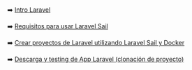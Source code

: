 :arrow_right: [Intro Laravel](https://github.com/dannylarrea/Laravel/wiki/Laravel-macOS#instalaci%C3%B3n-laravel-macos-laravel-8x--2020)

:arrow_right: [Requisitos para usar Laravel Sail](https://github.com/dannylarrea/Laravel/wiki/Requisitos-para-usar-Laravel-Sail)

:arrow_right: [Crear proyectos de Laravel utilizando Laravel Sail y Docker](https://github.com/dannylarrea/Laravel/wiki/Crear-proyectos-de-Laravel-utilizando-Laravel-Sail-y-Docker)

:arrow_right: [Descarga y testing de App Laravel (clonación de proyecto)](https://github.com/dannylarrea/Laravel/wiki/Pasos-para-la-descarga-y-prueba-de-aplicaci%C3%B3n-(clonar-y-testear-proyecto-de-Laravel))
